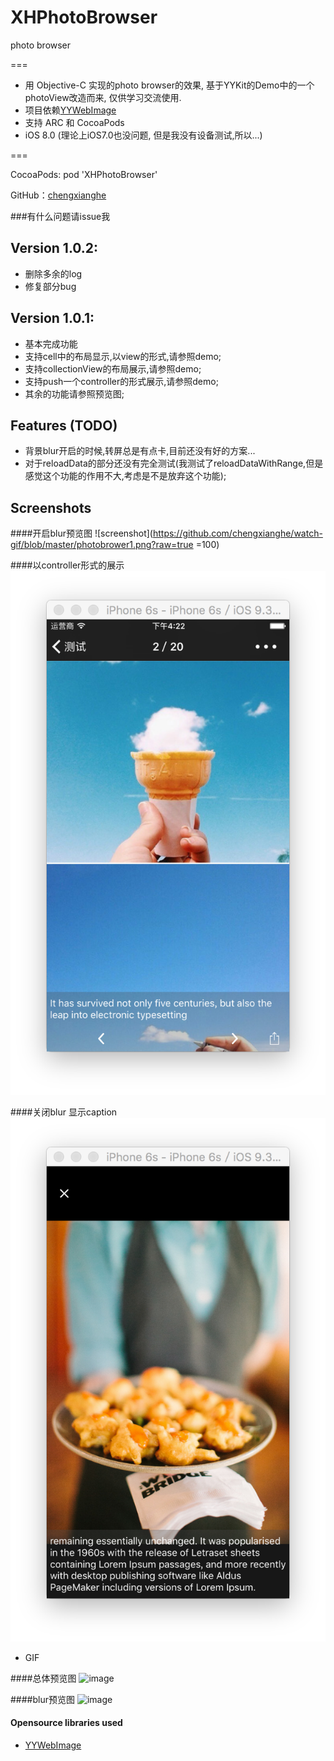 # XHPhotoBrowser
photo browser

===
- 用 Objective-C 实现的photo browser的效果, 基于YYKit的Demo中的一个photoView改造而来, 仅供学习交流使用. 
- 项目依赖[YYWebImage](https://github.com/ibireme/YYWebImage)
- 支持 ARC 和 CocoaPods 
- iOS 8.0 (理论上iOS7.0也没问题, 但是我没有设备测试,所以...)

===

CocoaPods: pod 'XHPhotoBrowser'

GitHub：[chengxianghe](https://github.com/chengxianghe) 

###有什么问题请issue我

## Version 1.0.2:
- 删除多余的log
- 修复部分bug

## Version 1.0.1:
- 基本完成功能
- 支持cell中的布局显示,以view的形式,请参照demo;
- 支持collectionView的布局展示,请参照demo;
- 支持push一个controller的形式展示,请参照demo;
- 其余的功能请参照预览图;

## Features (TODO)

- 背景blur开启的时候,转屏总是有点卡,目前还没有好的方案...
- 对于reloadData的部分还没有完全测试(我测试了reloadDataWithRange,但是感觉这个功能的作用不大,考虑是不是放弃这个功能);

## Screenshots

####开启blur预览图
![screenshot](https://github.com/chengxianghe/watch-gif/blob/master/photobrower1.png?raw=true =100)

####以controller形式的展示
![screenshot](https://github.com/chengxianghe/watch-gif/blob/master/photobrower2.png?raw=true)

####关闭blur 显示caption
![screenshot](https://github.com/chengxianghe/watch-gif/blob/master/photobrower3.png?raw=true)

- GIF

####总体预览图
![image](https://github.com/chengxianghe/watch-gif/blob/master/photobrower1.gif?raw=true)

####blur预览图
![image](https://github.com/chengxianghe/watch-gif/blob/master/photobrower2.gif?raw=true)

#### Opensource libraries used

- [YYWebImage](https://github.com/ibireme/YYWebImage)

<!--## Licence-->

<!--This project uses MIT License.-->
